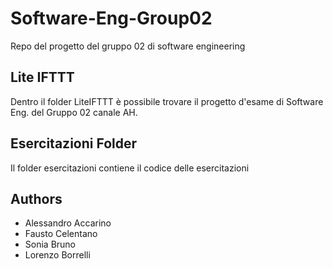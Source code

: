 # Software-Eng-Group02
Repo del progetto del gruppo 02 di software engineering

## Lite IFTTT
Dentro il folder LiteIFTTT è possibile trovare il progetto d'esame di Software Eng. del Gruppo 02 canale AH.

## Esercitazioni Folder
Il folder esercitazioni contiene il codice delle esercitazioni

## Authors
- Alessandro Accarino
- Fausto Celentano
- Sonia Bruno
- Lorenzo Borrelli
